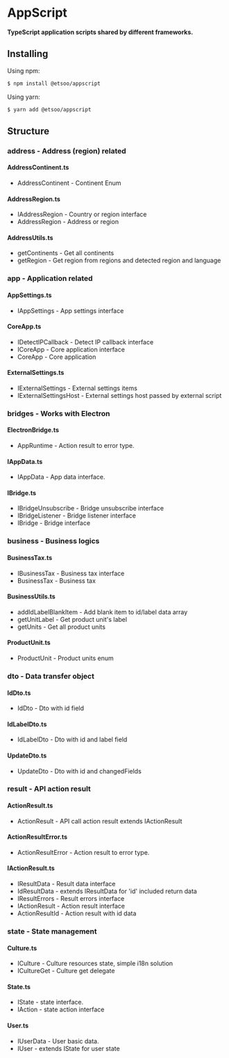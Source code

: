 # AppScript
**TypeScript application scripts shared by different frameworks.**

## Installing

Using npm:

```bash
$ npm install @etsoo/appscript
```

Using yarn:

```bash
$ yarn add @etsoo/appscript
```

## Structure

### address - Address (region) related

#### AddressContinent.ts ####
-   AddressContinent - Continent Enum

#### AddressRegion.ts ####
-   IAddressRegion - Country or region interface
-   AddressRegion - Address or region

#### AddressUtils.ts ####
-   getContinents - Get all continents
-   getRegion - Get region from regions and detected region and language

### app - Application related

#### AppSettings.ts ####
-   IAppSettings - App settings interface

#### CoreApp.ts ####
-   IDetectIPCallback - Detect IP callback interface
-   ICoreApp - Core application interface
-   CoreApp - Core application

#### ExternalSettings.ts ####
-   IExternalSettings - External settings items
-   IExternalSettingsHost - External settings host passed by external script

### bridges - Works with Electron

#### ElectronBridge.ts ####
-   AppRuntime - Action result to error type.

#### IAppData.ts ####
-   IAppData - App data interface.

#### IBridge.ts ####
-   IBridgeUnsubscribe - Bridge unsubscribe interface
-   IBridgeListener - Bridge listener interface
-   IBridge - Bridge interface

### business - Business logics

#### BusinessTax.ts ####
-   IBusinessTax - Business tax interface
-   BusinessTax - Business tax

#### BusinessUtils.ts ####
-   addIdLabelBlankItem - Add blank item to id/label data array
-   getUnitLabel - Get product unit's label
-   getUnits - Get all product units

#### ProductUnit.ts ####
-   ProductUnit - Product units enum

### dto - Data transfer object

#### IdDto.ts ####
-   IdDto - Dto with id field

#### IdLabelDto.ts ####
-   IdLabelDto - Dto with id and label field

#### UpdateDto.ts ####
-   UpdateDto - Dto with id and changedFields

### result - API action result

#### ActionResult.ts ####
-   ActionResult - API call action result extends IActionResult

#### ActionResultError.ts ####
-   ActionResultError - Action result to error type.

#### IActionResult.ts ####
-   IResultData - Result data interface
-   IdResultData - extends IResultData for 'id' included return data
-   IResultErrors - Result errors interface
-   IActionResult - Action result interface
-   ActionResultId - Action result with id data

### state - State management

#### Culture.ts ####
-   ICulture - Culture resources state, simple i18n solution
-   ICultureGet - Culture get delegate

#### State.ts ####
-   IState - state interface.
-   IAction - state action interface

#### User.ts ####
-   IUserData - User basic data.
-   IUser - extends IState for user state